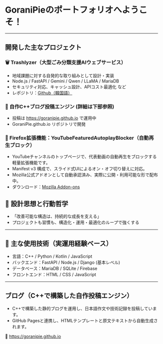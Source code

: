 # GoraniPieのポートフォリオへようこそ！
---
## 開発した主なプロジェクト

### 🗑 Trashlyzer（大型ごみ分類支援AIウェブサービス）
- 地域課題に対する自発的な取り組みとして設計・実装
- Node.js / FastAPI / Gemini / Qwen / LLaMA / MariaDB
- セキュリティ対応、キャッシュ設計、APIコスト最適化 など
- レポジトリ：[Github（韓国語）](https://github.com/nmmlee/Trashlyzer)

### 📘 自作C++ブログ投稿エンジン (詳細は下部参照)
- 投稿は https://goranipie.github.io で運用中
- GoraniPie.github.io リポジトリで開発

### 🔧 Firefox拡張機能：YouTubeFeaturedAutoplayBlocker（自動再生ブロック）
- YouTubeチャンネルのトップページで、代表動画の自動再生をブロックする軽量拡張機能です。
- Manifest v3 構成で、スライド式UIによるオン・オフ切り替えに対応。
- Mozilla公式アドオンとして自動承認済み、実際に公開・利用可能な形で配布中。
- ダウンロード：[Mozilla Addon-ons](https://addons.mozilla.org/addon/youtubefeaturedautoplayblocker/)

## 🌱 設計思想と行動哲学
- 「改善可能な構造は、持続的な成長を支える」
- プロジェクトも習慣も、構造化・運用・最適化のループで強くする
---
## 🧰 主な使用技術（実運用経験ベース）
- 言語：C++ / Python / Kotlin / JavaScript
- バックエンド：FastAPI / Node.js / Django (基本レベル)
- データベース：MariaDB / SQLite / Firebase
- フロントエンド：HTML / CSS / JavaScript
---
## ブログ（C++で構築した自作投稿エンジン）
- C++で構築した静的ブログを運用し、日本語作文や技術記録を投稿しています。
- GitHub Pagesと連携し、HTMLテンプレートと原文テキストから自動生成されます。

🔗 https://goranipie.github.io
